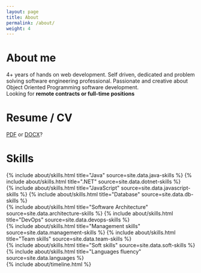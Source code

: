 ```yaml
---
layout: page
title: About
permalink: /about/
weight: 4
---
```


# **About me**
4+ years of hands on web development. Self driven, dedicated and problem solving software engineering professional.
Passionate and creative about Object Oriented Programming software development.<br>
Looking for <b>remote contracts or full-time positions</b>

# **Resume / CV**
<a href="{{ site.author.resume }}.pdf">PDF</a> or <a href="{{ site.author.resume }}.docx">DOCX</a>?

# **Skills**
<div class="row">
{% include about/skills.html title="Java" source=site.data.java-skills %}
{% include about/skills.html title=".NET" source=site.data.dotnet-skills %}
</div>
<div class="row">
{% include about/skills.html title="JavaScript" source=site.data.javascript-skills %}
{% include about/skills.html title="Database" source=site.data.db-skills %}
</div>
<div class="row">
{% include about/skills.html title="Software Architecture" source=site.data.architecture-skills %}
{% include about/skills.html title="DevOps" source=site.data.devops-skills %}
</div>
<div class="row">
{% include about/skills.html title="Management skills" source=site.data.management-skills %}
{% include about/skills.html title="Team skills" source=site.data.team-skills %}
</div>
<div class="row">
{% include about/skills.html title="Soft skills" source=site.data.soft-skills %}
{% include about/skills.html title="Languages fluency" source=site.data.languages %}
</div>

<div class="row">
{% include about/timeline.html %}
</div>